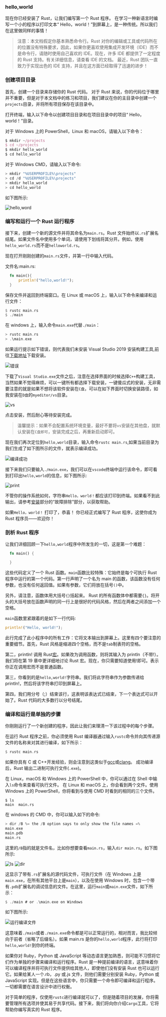 ### hello,world

现在你已经安装了 Rust，让我们编写第一个 Rust 程序。 在学习一种新语言时编写一个小的程序以打印文本“ Hello，world！”到屏幕上，是一种传统。所以我们在这里做同样的事情！

> 注意：本文档假定你基本熟悉命令行。Rust 对你的编辑或工具或代码所在的位置没有特殊要求，因此，如果你更喜欢使用集成开发环境（IDE）而不是命令行，请随时使用自己喜欢的 IDE。现在，许多 IDE 都提供了一定程度的 Rust 支持。有关详细信息，请查看 IDE 的文档。 最近，Rust 团队一直致力于实现出色的 IDE 支持，并且在这方面已经取得了迅速的进步！

### 创建项目目录

首先，创建一个目录来存储你的 Rust 代码。 对于 Rust 来说，你的代码位于哪里并不重要，但是对于本文档中的练习和项目，我们建议在你的主目录中创建一个`projects`目录，并将所有项目保存在该目录中。

打开终端，输入以下命令以创建项目目录和在项目目录中的项目“ Hello，world！”目录。

对于 Windows 上的 PowerShell，Linux 和 macOS，请输入以下命令：

```js
$ mkdir ~/projects
$ cd ~/projects
$ mkdir hello_world
$ cd hello_world
```

对于 Windows CMD，请输入以下命令:

```js
> mkdir "%USERPROFILE%\projects"
> cd /d "%USERPROFILE%\projects"
> mkdir hello_world
> cd hello_world

```

如下图所示:

![hello,word](./images/hello-world-1.png)

### 编写和运行一个 Rust 运行程序

接下来，创建一个新的源文件并将其命名为`main.rs`。Rust 文件始终以`.rs`扩展名结尾。如果文件名中使用多个单词，请使用下划线将其分开。例如，使用`hello_world.rs`而不是`helloworld.rs`。

现在打开刚刚创建的`main.rs`文件，并第一行中输入代码。

文件名:main.rs:

```rust
  fn main(){
      println!("hello,world!");
  }
```

保存文件并返回到终端窗口。在 Linux 或 macOS 上，输入以下命令来编译和运行文件：

```rust
$ rustc main.rs
$ ./main
```

在 windows 上，输入命令`main.exe`代替`./main`：

```rust
> rustc main.rs
> .\main.exe
```

如果运行提示如下错误，则代表我们未安装 Visual Studio 2019 安装构建工具,前往[下载地址](https://www.visualstudio.com/downloads/#build-tools-for-visual-studio-2019)下载安装。

![错误](./images/hello-world-error-1.png)

下载了`Visual Studio.exe`文件之后，注意在选择界面的时候选择`C++`构建工具，当然如果不觉得麻烦，可以一键所有都选择下载安装，一键傻瓜式的安装，无非需要注意的就是如果不想将该软件安装在`C盘`，可以在如下界面时切换安装路径，如我安装在`D盘`的`myeditor/vs`目录。

![vs](./images/vs-install.png)

点击安装，然后耐心等待安装完成。

> 温馨提示：如果不会配置系统环境变量，最好不要将`vs`安装在其他盘，就默认安装在`C盘即可`，安装完成之后，再重新启动即可。

现在我们再次定位到`hello,world`目录，输入命令`rustc main.rs`,如果当前目录为我们生成了如下图所示的文件，就表示编译成功。

![编译成功](./images/hello-world-2.png)

接下来我们只要输入`./main.exe`，我们可以在`vscode`终端中运行该命令，即可看到打印出`hello,world`的信息，如下图所示:

![print](./images/hello-world-3.png)

不管你的操作系统如何，字符串`Hello，world！`都应该打印到终端。如果看不到此输出，请参考[安装](/doc/install)部分的“故障排除”部分，以获取帮助。

如果`Hello，world！` 打印了，恭喜！ 你已经正式编写了 Rust 程序，这使你成为 Rust 程序员——欢迎你！

### 剖析 Rust 程序

让我们详细回顾一下`hello,world`程序中所发生的一切，这是第一个难题：

```rust
  fn main() {

  }
```

这些代码定义了一个 Rust 函数。`main`函数比较特殊：它始终是每个可执行 Rust 程序中运行的第一个代码。第一行声明了一个名为 main 的函数，该函数没有任何参数，也没有任何返回值。如果有参数，它们将放在括号`()`中。

另外，请注意，函数体用大括号`{}`括起来。 Rust 的所有函数体中都需要`{}`。将开头的大括号放在函数声明的同一行上是很好的代码风格，然后在两者之间添加一个空格。

`main`函数里紧跟着的是如下一行代码:

```rust
println!("Hello, world!");
```

此行完成了此小程序中的所有工作：它将文本输出到屏幕上。这里有四个要注意的重要细节。首先，Rust 风格是缩进四个空格，而不是`tab`制表符的空格。

第二，println! 调用 Rust[宏](https://baike.baidu.com/item/macro/10429400?fr=aladdin)。如果改为调用函数，则将其输入为 println（不带!）。我们将在第 19 章中更详细地讨论 Rust 宏。现在，你只需要知道使用!即可。表示你正在调用宏而不是普通函数。

第三，你看到的是`hello,world!`字符串。我们将此字符串作为参数传递给 println!，然后将该字符串打印到屏幕上。

第四，我们用分号（;）结束该行，这表明该表达式已结束，下一个表达式可以开始了。Rust 代码的大多数行以分号结尾。

### 编译和运行是单独的步骤

你刚刚运行了一个新创建的程序，因此让我们来理清一下该过程中的每个步骤。

在运行 Rust 程序之前，你必须使用 Rust 编译器通过输入`rustc`命令并向其传递源文件的名称来对其进行编译，如下所示：

```rust
$ rustc main.rs
```

如果你具有 C 或 C++开发经验，则会注意到这类似于[gcc](https://baike.baidu.com/item/gcc/17570?fr=aladdin)或[clang](https://baike.baidu.com/item/clang/3698345?fr=aladdin)。 成功编译后，Rust 输出二进制可执行文件(`.exe`)。

在 Linux，macOS 和 Windows 上的 PowerShell 中，你可以通过在 Shell 中输入`ls`命令来查看可执行文件。 在 Linux 和 macOS 上，你会看到两个文件。使用 Windows 上的 PowerShell，你将看到与使用 CMD 时看到的相同的三个文件。

```text
$ ls
main  main.rs
```

在 windows 的 CMD 中，你可以输入如下的命令:

```rust
> dir /B %= the /B option says to only show the file names =%
main.exe
main.pdb
main.rs
```

这里的`/B`指的就是文件名，比如你想要查看`main.rs`，输入`dir main.rs`。如下图所示:

![ls](./images/ls.png)
![dir](./images/dir.png)

这显示了带有`.rs`扩展名的源代码文件，可执行文件（在 Windows 上是`main.exe`，在所有其他平台上是`main`），以及在使用 Windows 时，包含一个带有`.pdb`扩展名的调试信息的文件。在这里，运行`main`或`main.exe`文件，如下所示：

```rust
$ ./main # or .\main.exe on Windows
```

如下图所示:

![运行编译文件](./images/compile-file.png)

这意味着`./main`或者`./main.exe`命令都是可以正常运行的，相对而言，我比较倾向于前者（省略了后缀名）。如果 main.rs 是你的`hello,world`程序，此行将打印`hello,world!`到你的终端。

如果你对 Ruby，Python 或 JavaScript 等动态语言更加熟悉，则可能不习惯将它们作为单独的步骤来编译和运行程序。Rust 是一种提前编译的语言，这意味着你可以编译程序并将可执行文件提供给其他人，即使他们没有安装 Rust 也可以运行它。如果给某人一个.rb，.py 或.js 文件，则他们需要分别安装 Ruby，Python 或 JavaScript 实现。但是在这些语言中，你只需要一个命令即可编译和运行程序。一切都需要在语言设计中进行权衡。

对于简单的程序，仅使用`rustc`进行编译就可以了，但是随着项目的发展，你将需要管理所有选项并使其易于共享代码。接下来，我们将向你介绍`Cargo`工具，它将帮助你编写真实的 Rust 程序。
